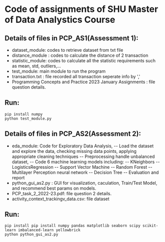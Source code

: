 # Code of assignments of SHU Master of Data Analystics Course
## Details of files in PCP_AS1(Assessment 1): 
- dataset_module: codes to retrieve dataset from txt file
- distance_module : codes to calculate the distance of 2 transaction
- statistic_module: codes to calculate all the statistic requirements such as mean, std, outliers,...
- test_module: main module to run the program
- transaction.txt : file recorded all transaction seperate info by ','
- Programming Concepts and Practice 2023 January Assignments : file question details.
## Run:
```
pip install numpy
python test_module.py
```
## Details of files in PCP_AS2(Assessment 2): 
- eda_module: Code for Exploratory Data Analysis,
-- Load the dataset and explore the data, checking missing data points, applying appropriate cleaning techniques
-- Preprocessing handle unbalanced dataset,
-- Code 6 machine learning models including:
-- KNeighbors
-- LogisticsRegression
-- Support Vector Machine
-- Random Forest
-- Multilayer Perception neural network
-- Decision Tree
-- Evaluation and report
- python_gui_as2.py : GUI for visualization, caculation, Train/Test Model, and recommend best params on models.
- PCP_task_2_2022-23.pdf:  file question 2 details.
- activity_context_trackingv_data.csv: file dataset
## Run:
```
pip install pip install numpy pandas matplotlib seaborn scipy scikit-learn imbalanced-learn yellowbrick
python python_gui_as2.py
```
